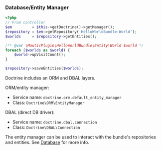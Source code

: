 ### Database/Entity Manager
```php
<?php
// From controller
$em         = $this->getDoctrine()->getManager();
$repository = $em->getRepository('HelloWorldBundle:World');
$worlds     = $repository->getEntities();

/** @var \MauticPlugin\HelloWorldBundle\Entity\World $world */
foreach ($worlds as $world) {
    $world->upVisitCount();
}

$repository->saveEntities($worlds);
```

Doctrine includes an ORM and DBAL layers. 

ORM/entity manager:

* Service name: `doctrine.orm.default_entity_manager`
* Class: `Doctrine\ORM\EntityManager`

DBAL (direct DB driver):

* Service name: `doctrine.dbal.connection`
* Class: `Doctrine\DBAL\Connection`

The entity manager can be used to interact with the bundle's repositories and entities. See [Database](##database) for more info. 